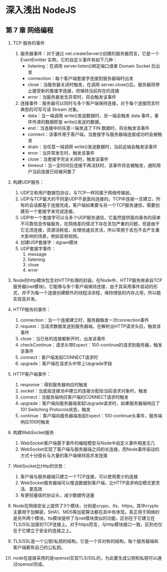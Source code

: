 # 深入浅出 NodeJS

## 第 7 章 网络编程

1. TCP 服务的事件
   1. 服务器事件：对于通过 net.createServer()创建的服务器而言，它是一个 EventEmitter 实例，它的自定义事件有如下几种：
      - listening：在调用 server.listen()绑定端口或者 Domain Socket 后出发
      - connection：每个客户端套接字连接到服务器端时出发
      - close：当服务器关闭时触发，在调用 server.close()后，服务器将停止接受新的套接字连接，但保持当前存在的连接
      - error：当服务器发生异常时，将会触发该事件
   2. 连接事件：服务器可以同时与多个客户端保持连接，对于每个连接而言时典型的可写可读 Stream 对象。
      - data：当一端调用 write()发送数据时，另一端会触发 data 事件，事件传递的数据即是 write()发送的数据。
      - end：当连接中的任意一端发送了 FIN 数据时，将会触发该事件
      - connect：该事件用于客户端，当套接字与服务器端连接成功时会被触发
      - drain：当任意一端调用 write()发送数据时，当前这端会触发该事件
      - error：当异常发生时，触发该事件
      - close：当套接字完全关闭时，触发该事件
      - timeout：当一定时间后连接不再活跃时，该事件将会被触发，通知用户当前连接已经被闲置了

2. 构建UDP服务：
   1. UDP又称用户数据包协议，与TCP一样同属于网络传输层。
   2. UDP与TCP最大的不同是UDP不是面向连接的。TCP中连接一旦建立，所有的会话都基于连接完成，客户端如果要与另一个TCP服务通信，需要创建另一个套接字来完成连接。
   3. UDP中一个套接字可以与多个UDP服务通信，它虽然提供面向事务的简单不可靠信息传输服务，在网络差的情况下存在丢包严重的问题，但是由于它无须连接，资源消耗低，处理快速且灵活，所以常用于丢包不会产生重大影响的场景，例如音频视频。
   4. 创建UDP套接字：dgram模块
   5. UDP套接字事件：
      1. message
      2. listening
      3. close
      4. error

3. Node的http模块包含对HTTP处理的封装。在Node中，HTTP服务继承自TCP服务器(net模块)，它能够与多个客户端保持连接，由于其采用事件驱动的形式，并不为每一个连接创建额外的线程活进程，保持很低的内存占用，所以能实现高并发。

4. HTTP服务的事件：
   1. connection：当一个连接建立时，服务器触发一次connection事件
   2. request：当请求数据发送到服务器端，在解析出HTTP请求头后，触发该事件
   3. close：当已有的连接都断开时，出发该事件
   4. checkContinue：请求头带Expect：100-continue的请求到服务器，触发该事件
   5. connect：客户端发起CONNECT请求时
   6. upgrade：客户端在请求头中带上Upgrade字段

5. HTTP客户端事件：
   1. response：得到服务器响应时触发
   2. socket：当底层连接池中建立的连接分配给当前请求对象时，触发
   3. connect：当服务端响应客户端的CONNECT请求时触发
   4. upgrade：客户端向服务器端发起Upgrade请求时，如果服务器端响应了101 Switching Protocols状态，触发
   5. continue：客户端向服务器端发起Expect：100-continue头事件，服务端响应100时触发

6. 构建WebSocket服务
   1. WebSocket客户端基于事件的编程模型与Node中自定义事件相差无几
   2. WebSocket实现了客户端与服务器端之间的长连接，而Node事件驱动的方式十分擅长与大量的客户端保持高并发连接

7. WebSocket比Http的优势：
   1. 客户端与服务器端只建立一个TCP连接，可以使用更少的连接
   2. WebSocket服务器端可以推送数据到客户端，比HTTP请求响应模式更灵活、更高效
   3. 有更轻量级的协议头，减少数据传送量

8. Node在网络安全上提供了3个模块，分别是crypo、tls、https。其中crypto主要用于加解密，SHA1、MD5等加密算法都在其中有体现。真正用于网络的是另外两个模块。tls模块提供了与net模块类似的功能，区别在于它建立在TLS/SSL加密的TCP连接上。对于https而言，与http模块接口一致，区别也仅在于它建立于安全的连接之上。

9. TLS/SSL是一个公钥/私钥的结构，它是一个非对称的结构，每个服务器端和客户端都有自己的公私钥。

10. node在底层采用的是openssl实现TLS/SSL的，为此要生成公钥和私钥可以通过openssl完成。